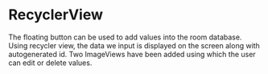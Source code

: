 # RecyclerView
 
The floating button can be used to add values into the room database. Using recycler view, the data we input is displayed on the screen along with autogenerated id. Two ImageViews have been added using which the user can edit or delete values.